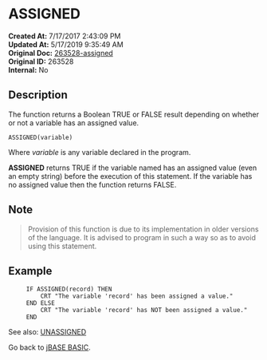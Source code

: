 # ASSIGNED

**Created At:** 7/17/2017 2:43:09 PM  
**Updated At:** 5/17/2019 9:35:49 AM  
**Original Doc:** [263528-assigned](https://docs.jbase.com/36868-jbase-basic/263528-assigned)  
**Original ID:** 263528  
**Internal:** No  

## Description

The function returns a Boolean TRUE or FALSE result depending on whether or not a variable has an assigned value.

```
ASSIGNED(variable)
```

Where *variable* is any variable declared in the program.

**ASSIGNED** returns TRUE if the variable named has an assigned value (even an empty string) before the execution of this statement. If the variable has no assigned value then the function returns FALSE.

## Note

> Provision of this function is due to its implementation in older versions of the language. It is advised to program in such a way so as to avoid using this statement.

## Example

```
     IF ASSIGNED(record) THEN
         CRT "The variable 'record' has been assigned a value."
     END ELSE
         CRT "The variable 'record' has NOT been assigned a value."
     END
```

See also: [UNASSIGNED](./../unassigned)

Go back to [jBASE BASIC](./../jbase-basic-programmers-reference-guide).
